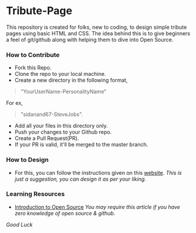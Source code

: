 # Tribute-Page
This repository is created for folks, new to coding, to design simple tribute pages using basic HTML and CSS. 
The idea behind this is to give beginners a feel of git/github along with helping them to dive into Open Source.  

### How to Contribute
- Fork this Repo.
- Clone the repo to your local machine.
- Create a new directory in the following format,

>"YourUserName-PersonalityName" 

For ex, 

>"sidanand67-SteveJobs".

- Add all your files in this directory only.
- Push your changes to your Github repo.
- Create a Pull Request(PR).
- If your PR is valid, it'll be merged to the master branch.

### How to Design
- For this, you can follow the instructions given on this [website](https://www.freecodecamp.org/learn/responsive-web-design/responsive-web-design-projects/build-a-tribute-page).
_This is just a suggestion, you can design it as per your liking._

### Learning Resources
- [Introduction to Open Source](https://www.digitalocean.com/community/tutorial_series/an-introduction-to-open-source)
_You may require this article if you have zero knowledge of open source & github._

_Good Luck_
